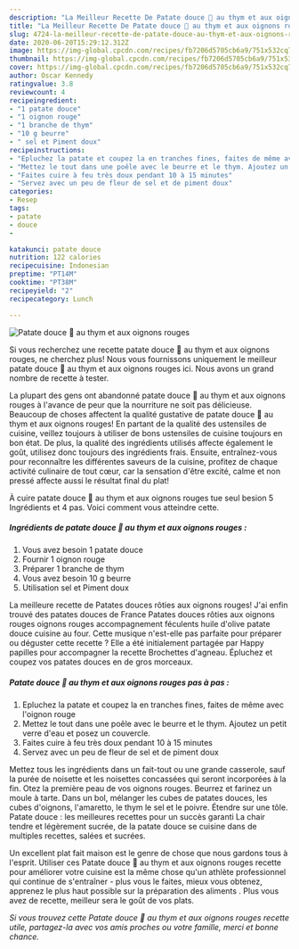 ```yaml
---
description: "La Meilleur Recette De Patate douce 🍠 au thym et aux oignons rouges"
title: "La Meilleur Recette De Patate douce 🍠 au thym et aux oignons rouges"
slug: 4724-la-meilleur-recette-de-patate-douce-au-thym-et-aux-oignons-rouges
date: 2020-06-20T15:29:12.312Z
image: https://img-global.cpcdn.com/recipes/fb7206d5705cb6a9/751x532cq70/patate-douce-🍠-au-thym-et-aux-oignons-rouges-photo-principale-de-la-recette.jpg
thumbnail: https://img-global.cpcdn.com/recipes/fb7206d5705cb6a9/751x532cq70/patate-douce-🍠-au-thym-et-aux-oignons-rouges-photo-principale-de-la-recette.jpg
cover: https://img-global.cpcdn.com/recipes/fb7206d5705cb6a9/751x532cq70/patate-douce-🍠-au-thym-et-aux-oignons-rouges-photo-principale-de-la-recette.jpg
author: Oscar Kennedy
ratingvalue: 3.8
reviewcount: 4
recipeingredient:
- "1 patate douce"
- "1 oignon rouge"
- "1 branche de thym"
- "10 g beurre"
- " sel et Piment doux"
recipeinstructions:
- "Epluchez la patate et coupez la en tranches fines, faites de même avec l&#39;oignon rouge"
- "Mettez le tout dans une poêle avec le beurre et le thym. Ajoutez un petit verre d&#39;eau et posez un couvercle."
- "Faites cuire à feu très doux pendant 10 à 15 minutes"
- "Servez avec un peu de fleur de sel et de piment doux"
categories:
- Resep
tags:
- patate
- douce
- 

katakunci: patate douce  
nutrition: 122 calories
recipecuisine: Indonesian
preptime: "PT14M"
cooktime: "PT38M"
recipeyield: "2"
recipecategory: Lunch

---
```



![Patate douce 🍠 au thym et aux oignons rouges](https://img-global.cpcdn.com/recipes/fb7206d5705cb6a9/751x532cq70/patate-douce-🍠-au-thym-et-aux-oignons-rouges-photo-principale-de-la-recette.jpg)

Si vous recherchez une recette patate douce 🍠 au thym et aux oignons rouges, ne cherchez plus! Nous vous fournissons uniquement le meilleur patate douce 🍠 au thym et aux oignons rouges ici. Nous avons un grand nombre de recette à tester.

La plupart des gens ont abandonné patate douce 🍠 au thym et aux oignons rouges à l'avance de peur que la nourriture ne soit pas délicieuse. Beaucoup de choses affectent la qualité gustative de patate douce 🍠 au thym et aux oignons rouges! En partant de la qualité des ustensiles de cuisine, veillez toujours à utiliser de bons ustensiles de cuisine toujours en bon état. De plus, la qualité des ingrédients utilisés affecte également le goût, utilisez donc toujours des ingrédients frais. Ensuite, entraînez-vous pour reconnaître les différentes saveurs de la cuisine, profitez de chaque activité culinaire de tout cœur, car la sensation d'être excité, calme et non pressé affecte aussi le résultat final du plat!

<!--inarticleads1-->

À cuire patate douce 🍠 au thym et aux oignons rouges tue seul besion 5 Ingrédients et 4 pas. Voici comment vous atteindre cette.

##### Ingrédients de patate douce 🍠 au thym et aux oignons rouges :

1. Vous avez besoin 1 patate douce
1. Fournir 1 oignon rouge
1. Préparer 1 branche de thym
1. Vous avez besoin 10 g beurre
1. Utilisation  sel et Piment doux


La meilleure recette de Patates douces rôties aux oignons rouges! J&#39;ai enfin trouvé des patates douces de France Patates douces rôties aux oignons rouges oignons rouges accompagnement féculents huile d&#39;olive patate douce cuisine au four. Cette musique n&#39;est-elle pas parfaite pour préparer ou déguster cette recette ? Elle a été initialement partagée par Happy papilles pour accompagner la recette Brochettes d&#39;agneau. Épluchez et coupez vos patates douces en de gros morceaux. 

<!--inarticleads2-->

##### Patate douce 🍠 au thym et aux oignons rouges pas à pas :

1. Epluchez la patate et coupez la en tranches fines, faites de même avec l&#39;oignon rouge
1. Mettez le tout dans une poêle avec le beurre et le thym. Ajoutez un petit verre d&#39;eau et posez un couvercle.
1. Faites cuire à feu très doux pendant 10 à 15 minutes
1. Servez avec un peu de fleur de sel et de piment doux


Mettez tous les ingrédients dans un fait-tout ou une grande casserole, sauf la purée de noisette et les noisettes concassées qui seront incorporées à la fin. Otez la première peau de vos oignons rouges. Beurrez et farinez un moule à tarte. Dans un bol, mélanger les cubes de patates douces, les cubes d&#39;oignons, l&#39;amaretto, le thym le sel et le poivre. Étendre sur une tôle. Patate douce : les meilleures recettes pour un succès garanti La chair tendre et légèrement sucrée, de la patate douce se cuisine dans de multiples recettes, salées et sucrées. 

<!--inarticleads1-->

<p>
Un excellent plat fait maison est le genre de chose que nous gardons tous à l'esprit. Utiliser ces Patate douce 🍠 au thym et aux oignons rouges recette pour améliorer votre cuisine est la même chose qu'un athlète professionnel qui continue de s'entraîner - plus vous le faites, mieux vous obtenez, apprenez le plus haut possible sur la préparation des aliments . Plus vous avez de recette, meilleur sera le goût de vos plats.
</p>

<p>
<i>Si vous trouvez cette Patate douce 🍠 au thym et aux oignons rouges recette utile, partagez-la avec vos amis proches ou votre famille, merci et bonne chance.</i>
</p>
